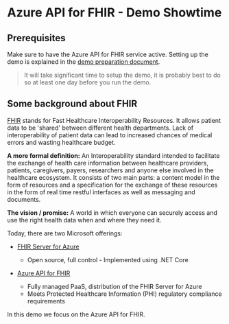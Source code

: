 # Azure API for FHIR - Demo Showtime

## Prerequisites
Make sure to have the Azure API for FHIR service active. Setting up the demo is explained in the [demo preparation document](./Prepare-Demo.md).
> It will take significant time to setup the demo, it is probably best to do so at least one day before you run the demo.

## Some background about FHIR

[FHIR](http://hl7.org/fhir/R4/index.html) stands for Fast Healthcare Interoperability Resources. It allows patient data to be 'shared' between different health departments. Lack of interoperability of patient data can lead to increased chances of medical errors and wasting healthcare budget.

**A more formal definition:** An Interoperability standard intended to facilitate the exchange of health care information between healthcare providers, patients, caregivers, payers, researchers and anyone else involved in the healthcare ecosystem. It consists of two main parts: a content model in the form of resources and a specification for the exchange of these resources in the form of real time restful interfaces as well as messaging and documents.

**The vision / promise:** A world in which everyone can securely access and use the right health data when and where they need it.

Today, there are two Microsoft offerings:
* [FHIR Server for Azure](https://github.com/Microsoft/fhir-server)
    * Open source, full control - Implemented using .NET Core

* [Azure API for FHIR](https://docs.microsoft.com/en-us/azure/healthcare-apis/fhir/overview)
    * Fully managed PaaS, distribution of the FHIR Server for Azure
	* Meets Protected Healthcare Information (PHI) regulatory compliance requirements

In this demo we focus on the Azure API for FHIR.

